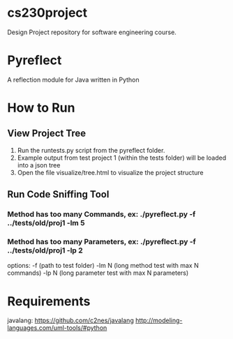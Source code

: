 # cs230project
Design Project repository for software engineering course.

Pyreflect
===

A reflection module for Java written in Python

How to Run
===

View Project Tree
---
1. Run the runtests.py script from the pyreflect folder.
2. Example output from test project 1 (within the tests folder) will be loaded into a json tree
3. Open the file visualize/tree.html to visualize the project structure


Run Code Sniffing Tool
---

### Method has too many Commands, ex: ./pyreflect.py -f ../tests/old/proj1 -lm 5
### Method has too many Parameters, ex: ./pyreflect.py -f ../tests/old/proj1 -lp 2

options:
-f (path to test folder)
-lm N (long method test with max N commands)
-lp N (long parameter test with max N parameters)

Requirements
===
javalang: https://github.com/c2nes/javalang
http://modeling-languages.com/uml-tools/#python